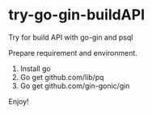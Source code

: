 # try-go-gin-buildAPI
Try for build API with go-gin and psql

Prepare requirement and environment.
1. Install go
2. Go get github.com/lib/pq
3. Go get github.com/gin-gonic/gin

Enjoy!
